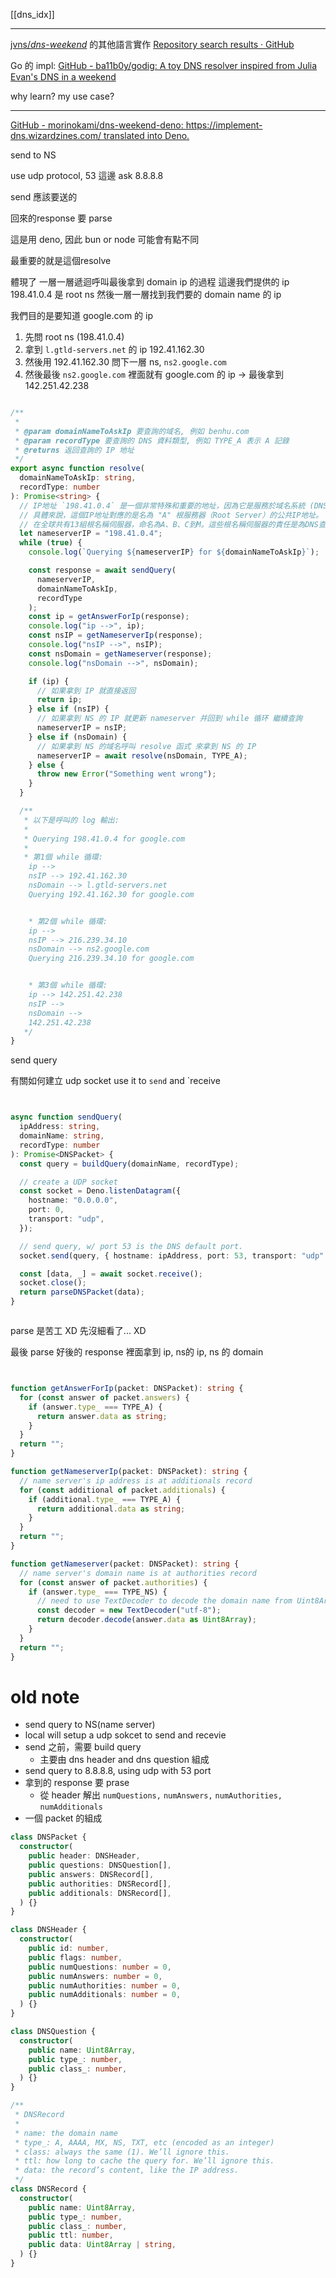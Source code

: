 [[dns_idx]]

---


[jvns/_dns_-_weekend_](https://github.com/jvns/dns-weekend)  的其他語言實作
[Repository search results · GitHub](https://github.com/search?q=dns+weekend&type=repositories)



Go 的 impl: [GitHub - ba11b0y/godig: A toy DNS resolver inspired from Julia Evan's DNS in a weekend](https://github.com/ba11b0y/godig)



why learn? my use case?


---

[GitHub - morinokami/dns-weekend-deno: https://implement-dns.wizardzines.com/ translated into Deno.](https://github.com/morinokami/dns-weekend-deno)

send to NS 

use udp protocol, 53
這邊 ask 8.8.8.8 

send 應該要送的

回來的response 要 parse



這是用 deno, 因此 bun or node 可能會有點不同



最重要的就是這個resolve


體現了 一層一層遞迴呼叫最後拿到 domain  ip 的過程
這邊我們提供的 ip 198.41.0.4 是 root ns
然後一層一層找到我們要的 domain name 的 ip


我們目的是要知道 google.com 的 ip

1. 先問 root ns (198.41.0.4)
2. 拿到  `l.gtld-servers.net` 的 ip  192.41.162.30
3. 然後用  192.41.162.30 問下一層 ns,  `ns2.google.com`
4. 然後最後 `ns2.google.com` 裡面就有 google.com 的 ip -> 最後拿到 142.251.42.238
 
```ts

/**
 *
 * @param domainNameToAskIp 要查詢的域名, 例如 benhu.com
 * @param recordType 要查詢的 DNS 資料類型, 例如 TYPE_A 表示 A 記錄
 * @returns 返回查詢的 IP 地址
 */
export async function resolve(
  domainNameToAskIp: string,
  recordType: number
): Promise<string> {
  // IP地址 `198.41.0.4` 是一個非常特殊和重要的地址，因為它是服務於域名系統 (DNS) 的根名稱伺服器之一。
  // 具體來說，這個IP地址對應的是名為 "A" 根服務器（Root Server）的公共IP地址。
  // 在全球共有13組根名稱伺服器，命名為A、B、C到M。這些根名稱伺服器的責任是為DNS查詢提供頂點的解析服務，也就是說，它們指向頂級域（TLD）伺服器，比如 `.com`、`.org`、`.net` 等。
  let nameserverIP = "198.41.0.4";
  while (true) {
    console.log(`Querying ${nameserverIP} for ${domainNameToAskIp}`);

    const response = await sendQuery(
      nameserverIP,
      domainNameToAskIp,
      recordType
    );
    const ip = getAnswerForIp(response);
    console.log("ip -->", ip);
    const nsIP = getNameserverIp(response);
    console.log("nsIP -->", nsIP);
    const nsDomain = getNameserver(response);
    console.log("nsDomain -->", nsDomain);

    if (ip) {
      // 如果拿到 IP 就直接返回
      return ip;
    } else if (nsIP) {
      // 如果拿到 NS 的 IP 就更新 nameserver 并回到 while 循环 繼續查詢
      nameserverIP = nsIP;
    } else if (nsDomain) {
      // 如果拿到 NS 的域名呼叫 resolve 函式 來拿到 NS 的 IP
      nameserverIP = await resolve(nsDomain, TYPE_A);
    } else {
      throw new Error("Something went wrong");
    }
  }

  /**
   * 以下是呼叫的 log 輸出: 
   * 
   * Querying 198.41.0.4 for google.com
   * 
   * 第1個 while 循環:
    ip --> 
    nsIP --> 192.41.162.30
    nsDomain --> l.gtld-servers.net
    Querying 192.41.162.30 for google.com


    * 第2個 while 循環:
    ip --> 
    nsIP --> 216.239.34.10
    nsDomain --> ns2.google.com
    Querying 216.239.34.10 for google.com


    * 第3個 while 循環:
    ip --> 142.251.42.238
    nsIP --> 
    nsDomain --> 
    142.251.42.238
   */
}


```



send query

有關如何建立 udp socket
use it to `send` and `receive
```ts


async function sendQuery(
  ipAddress: string,
  domainName: string,
  recordType: number
): Promise<DNSPacket> {
  const query = buildQuery(domainName, recordType);

  // create a UDP socket
  const socket = Deno.listenDatagram({
    hostname: "0.0.0.0",
    port: 0,
    transport: "udp",
  });

  // send query, w/ port 53 is the DNS default port.
  socket.send(query, { hostname: ipAddress, port: 53, transport: "udp" });

  const [data, _] = await socket.receive();
  socket.close();
  return parseDNSPacket(data);
}



```




parse 是苦工 XD
先沒細看了... XD


最後 parse 好後的 response 裡面拿到 ip, ns的 ip, ns 的 domain
```ts


function getAnswerForIp(packet: DNSPacket): string {
  for (const answer of packet.answers) {
    if (answer.type_ === TYPE_A) {
      return answer.data as string;
    }
  }
  return "";
}

function getNameserverIp(packet: DNSPacket): string {
  // name server's ip address is at additionals record
  for (const additional of packet.additionals) {
    if (additional.type_ === TYPE_A) {
      return additional.data as string;
    }
  }
  return "";
}

function getNameserver(packet: DNSPacket): string {
  // name server's domain name is at authorities record
  for (const answer of packet.authorities) {
    if (answer.type_ === TYPE_NS) {
      // need to use TextDecoder to decode the domain name from Uint8Array to string
      const decoder = new TextDecoder("utf-8");
      return decoder.decode(answer.data as Uint8Array);
    }
  }
  return "";
}


```










# old note


- send query to NS(name server)
- local will setup a udp sokcet to send and recevie
- send 之前，需要 build query
	- 主要由 dns header and dns question 組成
- send query to 8.8.8.8, using udp with 53 port
- 拿到的 response 要 prase
	- 從 header 解出 `numQuestions,` `numAnswers,` `numAuthorities,` `numAdditionals`
- 一個 packet 的組成
```ts
class DNSPacket {
  constructor(
	public header: DNSHeader,
	public questions: DNSQuestion[],
	public answers: DNSRecord[],
	public authorities: DNSRecord[],
	public additionals: DNSRecord[],
  ) {}
}

class DNSHeader {
  constructor(
	public id: number,
	public flags: number,
	public numQuestions: number = 0,
	public numAnswers: number = 0,
	public numAuthorities: number = 0,
	public numAdditionals: number = 0,
  ) {}
}

class DNSQuestion {
  constructor(
	public name: Uint8Array,
	public type_: number,
	public class_: number,
  ) {}
}

/**
 * DNSRecord
 *
 * name: the domain name
 * type_: A, AAAA, MX, NS, TXT, etc (encoded as an integer)
 * class: always the same (1). We’ll ignore this.
 * ttl: how long to cache the query for. We’ll ignore this.
 * data: the record’s content, like the IP address.
 */
class DNSRecord {
  constructor(
	public name: Uint8Array,
	public type_: number,
	public class_: number,
	public ttl: number,
	public data: Uint8Array | string,
  ) {}
}
```
        
